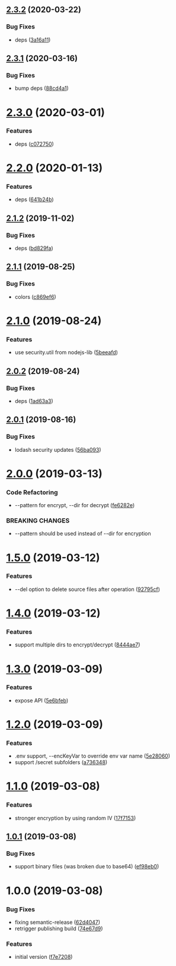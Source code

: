 ## [2.3.2](https://github.com/NaturalCycles/secret-lib/compare/v2.3.1...v2.3.2) (2020-03-22)


### Bug Fixes

* deps ([3a16a11](https://github.com/NaturalCycles/secret-lib/commit/3a16a115fc363f0f60481eea5a57d71a610515ea))

## [2.3.1](https://github.com/NaturalCycles/secret-lib/compare/v2.3.0...v2.3.1) (2020-03-16)


### Bug Fixes

* bump deps ([88cd4a1](https://github.com/NaturalCycles/secret-lib/commit/88cd4a19b1e8453b6c7c18a494b353930b61c87d))

# [2.3.0](https://github.com/NaturalCycles/secret-lib/compare/v2.2.0...v2.3.0) (2020-03-01)


### Features

* deps ([c072750](https://github.com/NaturalCycles/secret-lib/commit/c0727500c54a22317f3b666e0c2ba9dc859035a2))

# [2.2.0](https://github.com/NaturalCycles/secret-lib/compare/v2.1.2...v2.2.0) (2020-01-13)


### Features

* deps ([641b24b](https://github.com/NaturalCycles/secret-lib/commit/641b24b1b85a919eb12686c6c3f88d99b857dcdc))

## [2.1.2](https://github.com/NaturalCycles/secret-lib/compare/v2.1.1...v2.1.2) (2019-11-02)


### Bug Fixes

* deps ([bd829fa](https://github.com/NaturalCycles/secret-lib/commit/bd829fa0f618c9834797d6be1a6da055f0b5c488))

## [2.1.1](https://github.com/NaturalCycles/secret-lib/compare/v2.1.0...v2.1.1) (2019-08-25)


### Bug Fixes

* colors ([c869ef6](https://github.com/NaturalCycles/secret-lib/commit/c869ef6))

# [2.1.0](https://github.com/NaturalCycles/secret-lib/compare/v2.0.2...v2.1.0) (2019-08-24)


### Features

* use security.util from nodejs-lib ([5beeafd](https://github.com/NaturalCycles/secret-lib/commit/5beeafd))

## [2.0.2](https://github.com/NaturalCycles/secret-lib/compare/v2.0.1...v2.0.2) (2019-08-24)


### Bug Fixes

* deps ([1ad63a3](https://github.com/NaturalCycles/secret-lib/commit/1ad63a3))

## [2.0.1](https://github.com/NaturalCycles/secret-lib/compare/v2.0.0...v2.0.1) (2019-08-16)


### Bug Fixes

* lodash security updates ([56ba093](https://github.com/NaturalCycles/secret-lib/commit/56ba093))

# [2.0.0](https://github.com/NaturalCycles/secret-lib/compare/v1.5.0...v2.0.0) (2019-03-13)


### Code Refactoring

* --pattern for encrypt, --dir for decrypt ([fe6282e](https://github.com/NaturalCycles/secret-lib/commit/fe6282e))


### BREAKING CHANGES

* --pattern should be used instead of --dir for encryption

# [1.5.0](https://github.com/NaturalCycles/secret-lib/compare/v1.4.0...v1.5.0) (2019-03-12)


### Features

* --del option to delete source files after operation ([92795cf](https://github.com/NaturalCycles/secret-lib/commit/92795cf))

# [1.4.0](https://github.com/NaturalCycles/secret-lib/compare/v1.3.0...v1.4.0) (2019-03-12)


### Features

* support multiple dirs to encrypt/decrypt ([8444ae7](https://github.com/NaturalCycles/secret-lib/commit/8444ae7))

# [1.3.0](https://github.com/NaturalCycles/secret-lib/compare/v1.2.0...v1.3.0) (2019-03-09)


### Features

* expose API ([5e6bfeb](https://github.com/NaturalCycles/secret-lib/commit/5e6bfeb))

# [1.2.0](https://github.com/NaturalCycles/secret-lib/compare/v1.1.0...v1.2.0) (2019-03-09)


### Features

* .env support, --encKeyVar to override env var name ([5e28060](https://github.com/NaturalCycles/secret-lib/commit/5e28060))
* support /secret subfolders ([a736348](https://github.com/NaturalCycles/secret-lib/commit/a736348))

# [1.1.0](https://github.com/NaturalCycles/secret-lib/compare/v1.0.1...v1.1.0) (2019-03-08)


### Features

* stronger encryption by using random IV ([17f7153](https://github.com/NaturalCycles/secret-lib/commit/17f7153))

## [1.0.1](https://github.com/NaturalCycles/secret-lib/compare/v1.0.0...v1.0.1) (2019-03-08)


### Bug Fixes

* support binary files (was broken due to base64) ([ef98eb0](https://github.com/NaturalCycles/secret-lib/commit/ef98eb0))

# 1.0.0 (2019-03-08)


### Bug Fixes

* fixing semantic-release ([62d4047](https://github.com/NaturalCycles/secret-lib/commit/62d4047))
* retrigger publishing build ([74e67d9](https://github.com/NaturalCycles/secret-lib/commit/74e67d9))


### Features

* initial version ([f7e7208](https://github.com/NaturalCycles/secret-lib/commit/f7e7208))
